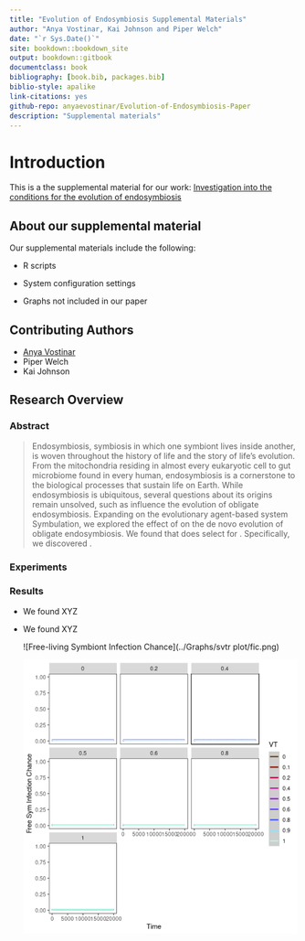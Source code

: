 ```yaml
--- 
title: "Evolution of Endosymbiosis Supplemental Materials"
author: "Anya Vostinar, Kai Johnson and Piper Welch"
date: "`r Sys.Date()`"
site: bookdown::bookdown_site
output: bookdown::gitbook
documentclass: book
bibliography: [book.bib, packages.bib]
biblio-style: apalike
link-citations: yes
github-repo: anyaevostinar/Evolution-of-Endosymbiosis-Paper
description: "Supplemental materials"
---
```


# Introduction 

This is a the supplemental material for our work: [Investigation into the conditions for the evolution of endosymbiosis](https://github.com/anyaevostinar/Evolution-of-Endosymbiosis-Paper)

## About our supplemental material 

Our supplemental materials include the following:

- R scripts 

- System configuration settings 

- Graphs not included in our paper 

## Contributing Authors
- [Anya Vostinar](https://anyaevostinar.github.io/)
- Piper Welch
- Kai Johnson

## Research Overview 

### Abstract 
> Endosymbiosis, symbiosis in which one symbiont lives inside another,  is woven throughout the history of life and the story of life’s evolution.
From the mitochondria residing in almost every eukaryotic cell to gut microbiome found in every human, endosymbiosis is a cornerstone to the biological processes that sustain life on Earth.
While endosymbiosis is ubiquitous, several questions about its origins remain unsolved, such as <XYZ factor> influence the evolution of obligate endosymbiosis.
Expanding on the evolutionary agent-based system Symbulation, we explored the effect of <XYZ factor> on the de novo evolution of obligate endosymbiosis.
We found that <XYZ conditions> does select for <XYZ thing>. 
Specifically, we discovered <XYZ thing we found in more depth>.

### Experiments 

### Results
- We found XYZ
- We found XYZ
  
  ![Free-living Symbiont Infection Chance](../Graphs/svtr plot/fic.png)
  
  ![Graph Check](../Graphs/fic.png)
